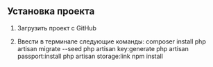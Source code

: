 ## Установка проекта

1. Загрузить проект с GitHub

2. Ввести в терминале следующие команды:
composer install
php artisan migrate --seed
php artisan key:generate
php artisan passport:install
php artisan storage:link
npm install
